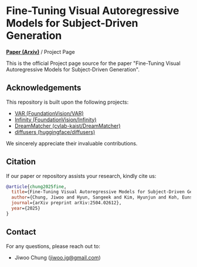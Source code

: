 # Fine-Tuning Visual Autoregressive Models for Subject-Driven Generation

[**Paper (Arxiv)**](https://arxiv.org/abs/2504.02612) / Project Page

This is the official Project page source for the paper "Fine-Tuning Visual Autoregressive Models for Subject-Driven Generation".

## Acknowledgements

This repository is built upon the following projects:

* [VAR (FoundationVision/VAR)](https://github.com/FoundationVision/VAR)
* [Infinity (FoundationVision/Infinity)](https://github.com/FoundationVision/Infinity/tree/main?tab=readme-ov-file)
* [DreamMatcher (cvlab-kaist/DreamMatcher)](https://github.com/cvlab-kaist/DreamMatcher)
* [diffusers (huggingface/diffusers)](https://github.com/huggingface/diffusers)

We sincerely appreciate their invaluable contributions.

## Citation

If our paper or repository assists your research, kindly cite us:

```bibtex
@article{chung2025fine,
  title={Fine-Tuning Visual Autoregressive Models for Subject-Driven Generation},
  author={Chung, Jiwoo and Hyun, Sangeek and Kim, Hyunjun and Koh, Eunseo and Lee, MinKyu and Heo, Jae-Pil},
  journal={arXiv preprint arXiv:2504.02612},
  year={2025}
}
```

## Contact

For any questions, please reach out to:

* Jiwoo Chung ([jiwoo.jg@gmail.com](mailto:jiwoo.jg@gmail.com))